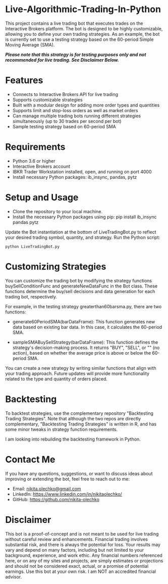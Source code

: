 # Live-Algorithmic-Trading-In-Python

This project contains a live trading bot that executes trades on the Interactive Brokers platform. The bot is designed to be highly customizable, allowing you to define your own trading strategies. As an example, the bot is currently set to use a testing strategy based on the 60-period Simple Moving Average (SMA). 

***Please note that this strategy is for testing purposes only and not recommended for live trading. See Disclaimer Below.***

# Features

- Connects to Interactive Brokers API for live trading
- Supports customizable strategies
- Built with a modular design for adding more order types and quantities
- Supports limit and stop-loss orders as well as market orders
- Can manage multiple trading bots running different strategies simultaneously (up to 30 trades per second per bot)
- Sample testing strategy based on 60-period SMA

# Requirements

- Python 3.6 or higher
- Interactive Brokers account
- IBKR Trader Workstation installed, open, and running on port 4000
- Install necessary Python packages: ib_insync, pandas, pytz

# Setup and Usage

- Clone the repository to your local machine.
- Install the necessary Python packages using pip:
    pip install ib_insync pandas pytz

Update the Bot instantiation at the bottom of LiveTradingBot.py to reflect your desired trading symbol, quantity, and strategy.
Run the Python script:

    python LiveTradingBot.py

# Customizing Strategies

You can customize the trading bot by modifying the strategy functions buySellConditionFunc and generateNewDataFunc in the Bot class. These functions determine the buy/sell decisions and data generation for each trading bot, respectively.

For example, in the testing strategy greaterthan60barsma.py, there are two functions:

- generate60PeriodSMA(barDataFrame): 
    This function generates new data based on existing bar data. 
    In this case, it calculates the 60-period SMA.

- sampleSMABuySellStrategy(barDataFrame): 
    This function defines the strategy's decision-making process. 
    It returns "BUY", "SELL", or "" (no action), based on whether the average price is above or below the 60-period SMA.

You can create a new strategy by writing similar functions that align with your trading approach. Future updates will provide more functionality related to the type and quantity of orders placed.
# Backtesting

To backtest strategies, use the complementary repository "Backtesting Trading Strategies". Note that although the two repos are directly complementary, "Backtesting Trading Strategies" is written in R, and has some minor tweaks in strategy function requirements.

I am looking into rebuilding the backtesting framework in Python. 

# Contact Me

If you have any questions, suggestions, or want to discuss ideas about improving or extending the bot, feel free to reach out to me:

- Email: nikita.olechko@gmail.com
- LinkedIn: https://www.linkedin.com/in/nikitaolechko/
- GitHub: https://github.com/nikita-olechko

# Disclaimer

This bot is a proof-of-concept and is not meant to be used for live trading without careful review and enhancements. Financial trading involves substantial risk, and there is always the potential for loss. Your results may vary and depend on many factors, including but not limited to your background, experience, and work ethic. Any financial numbers referenced here, or on any of my sites and projects, are simply estimates or projections and should not be considered exact, actual, or a promise of potential earnings. Use this bot at your own risk. I am NOT an accredited financial advisor.